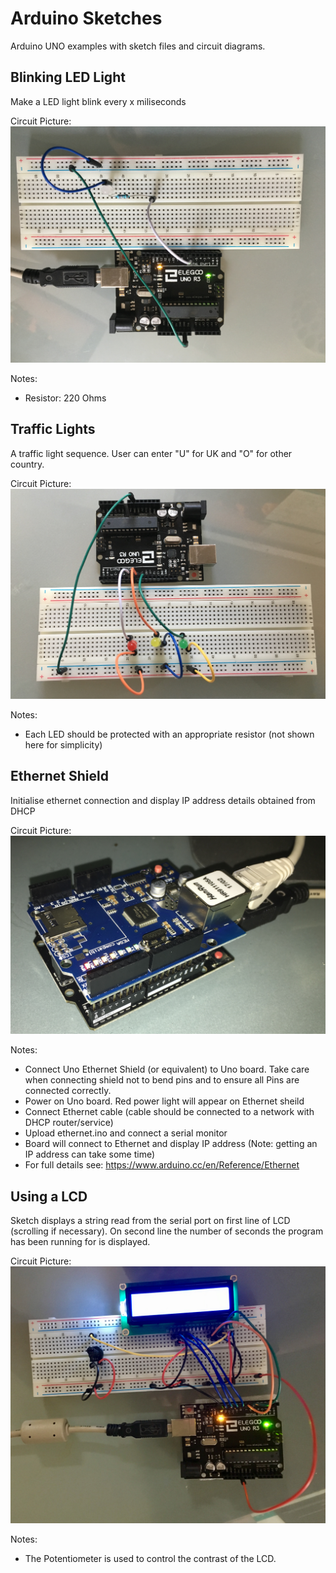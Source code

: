 # Arduino Sketches
Arduino UNO examples with sketch files and circuit diagrams.

## Blinking LED Light
  Make a LED light blink every x miliseconds
  
  Circuit Picture:
    ![LED Light Circuit](circuits/SingleLED.jpg)

  Notes:
  - Resistor: 220 Ohms
  
## Traffic Lights
  A traffic light sequence. User can enter "U" for UK and "O" for other country.
  
  Circuit Picture:
    ![Traffic Lights Circuit](circuits/TrafficLights.jpg)
  
  Notes:
  - Each LED should be protected with an appropriate resistor (not shown here for simplicity)

## Ethernet Shield

Initialise ethernet connection and display IP address details obtained from DHCP

Circuit Picture:
  ![Ethernet Shield](circuits/EthernetShield.jpg)

Notes:
- Connect Uno Ethernet Shield (or equivalent) to Uno board. Take care when connecting shield not to bend pins and to ensure all Pins are connected correctly.
- Power on Uno board. Red power light will appear on Ethernet sheild
- Connect Ethernet cable (cable should be connected to a network with DHCP router/service)
- Upload ethernet.ino and connect a serial monitor
- Board will connect to Ethernet and display IP address (Note: getting an IP address can take some time)
- For full details see: https://www.arduino.cc/en/Reference/Ethernet 

## Using a LCD 

Sketch displays a string read from the serial port on first line of LCD (scrolling if necessary). On second line the number of seconds the program has been running for is displayed.

Circuit Picture:
  ![LCD Display](circuits/lcd_circuit.jpg)

Notes:
- The Potentiometer is used to control the contrast of the LCD.